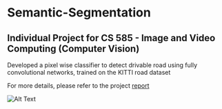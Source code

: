 # Semantic-Segmentation <br />

## Individual Project for CS 585 - Image and Video Computing (Computer Vision) <br />


Developed a pixel wise classifier to detect drivable road using fully convolutional networks, trained on the KITTI road dataset<br />

For more details, please refer to the project [report](http://htmlpreview.github.io/?https://github.com/mzraghib/Semantic-Segmentation/blob/master/report.html)

![Alt Text](https://media.giphy.com/media/AFIOlDkWZzYPk7jZWz/giphy.gif)
